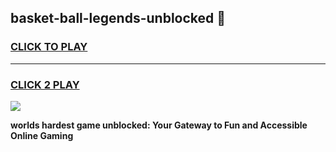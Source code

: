 
## basket-ball-legends-unblocked 👋
<h3>
<a href="https://premium.freeplayer.one?title=basket-ball-legends-unblocked&ref=14F">CLICK TO PLAY</a></h3>
<hr>

<h3>
<a href="https://premium.freeplayer.one?title=basket-ball-legends-unblocked&ref=14F">CLICK 2 PLAY</a>
  
</h3>

<a href="https://premium.freeplayer.one?title=basket-ball-legends-unblocked&ref=12F/"><img src="https://clearcache.store/games.png"></a>


**worlds hardest game unblocked: Your Gateway to Fun and Accessible Online Gaming**
